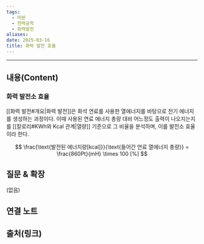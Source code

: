 ```yaml
---
tags:
  - 미완
  - 전력공학
  - 화력발전
aliases: 
date: 2025-03-16
title: 화력 발전 효율
---
```


---

## 내용(Content)

### 화력 발전소 효율

[[화력 발전#개요|화력 발전]]은 화석 연료를 사용한 열에너지를 바탕으로 전기 에너지를 생성하는 과정이다. 이때 사용된 연료 에너지 총량 대비 어느정도 출력이 나오지는지를 [[칼로리#KWh와 Kcal 관계|열량]] 기준으로 그 비율을 분석하며, 이를 발전소 효율이라 한다.

$$
\frac{\text{발전된 에너지량[kcal]}}{\text{들어간 연료 열에너지 총량}} = \frac{860Pt}{mH} \times 100 [%]
$$


## 질문 & 확장

(없음)

## 연결 노트

## 출처(링크)





